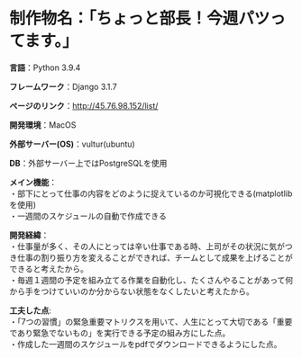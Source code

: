 # 制作物名：「ちょっと部長！今週パツってます。」  

**言語**：Python 3.9.4  

**フレームワーク**：Django 3.1.7  

**ページのリンク**：http://45.76.98.152/list/  

**開発環境**：MacOS  

**外部サーバー(OS)**：vultur(ubuntu)  

**DB**：外部サーバー上ではPostgreSQLを使用  


**メイン機能**：  
・部下にとって仕事の内容をどのように捉えているのか可視化できる(matplotlibを使用)  
・一週間のスケジュールの自動で作成できる   


**開発経緯**：  
・仕事量が多く、その人にとっては辛い仕事である時、上司がその状況に気がつき仕事の割り振り方を変えることができれば、チームとして成果を上げることができると考えたから。  
・毎週１週間の予定を組み立てる作業を自動化し、たくさんやることがあって何から手をつけていいのか分からない状態をなくしたいと考えたから。  


**工夫した点**:   
・「7つの習慣」の緊急重要マトリクスを用いて、人生にとって大切である「重要であり緊急でないもの」を実行できる予定の組み方にした点。  
・作成した一週間のスケジュールをpdfでダウンロードできるようにした点。  
